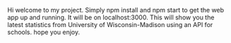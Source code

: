 Hi welcome to my project. Simply npm install and npm start to get the web app up and running. It will be on localhost:3000. This will show you the latest statistics from University of Wisconsin-Madison using an API for schools. hope you enjoy.
